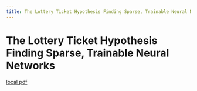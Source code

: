 ```yaml
---
title: The Lottery Ticket Hypothesis Finding Sparse, Trainable Neural Networks
---
```


# The Lottery Ticket Hypothesis Finding Sparse, Trainable Neural Networks

[local pdf](../../../pdfs/The%20Lottery%20Ticket%20Hypothesis%20Finding%20Sparse%2C%20Trainable%20Neural%20Networks.pdf)

